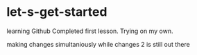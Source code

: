 # let-s-get-started
learning Github
Completed first lesson.
Trying on my own.

making changes simultaniously while changes 2 is still out there
